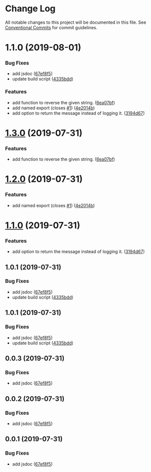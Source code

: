 # Change Log

All notable changes to this project will be documented in this file.
See [Conventional Commits](https://conventionalcommits.org) for commit guidelines.

# 1.1.0 (2019-08-01)


### Bug Fixes

* add jsdoc ([67ef8f5](https://github.com/Pavel910/lerna-monorepo/commit/67ef8f5))
* update build script ([4335bdd](https://github.com/Pavel910/lerna-monorepo/commit/4335bdd))


### Features

* add function to reverse the given string. ([6ea07bf](https://github.com/Pavel910/lerna-monorepo/commit/6ea07bf))
* add named export (closes [#1](https://github.com/Pavel910/lerna-monorepo/issues/1)) ([4e2014b](https://github.com/Pavel910/lerna-monorepo/commit/4e2014b))
* add option to return the message instead of logging it. ([3194d67](https://github.com/Pavel910/lerna-monorepo/commit/3194d67))





# [1.3.0](https://github.com/Pavel910/lerna-monorepo/compare/@webiny/cli@1.2.0...@webiny/cli@1.3.0) (2019-07-31)


### Features

* add function to reverse the given string. ([6ea07bf](https://github.com/Pavel910/lerna-monorepo/commit/6ea07bf))





# [1.2.0](https://github.com/Pavel910/lerna-monorepo/compare/@webiny/cli@1.1.0...@webiny/cli@1.2.0) (2019-07-31)


### Features

* add named export (closes [#1](https://github.com/Pavel910/lerna-monorepo/issues/1)) ([4e2014b](https://github.com/Pavel910/lerna-monorepo/commit/4e2014b))





# [1.1.0](https://github.com/Pavel910/lerna-monorepo/compare/@webiny/cli@1.0.1...@webiny/cli@1.1.0) (2019-07-31)


### Features

* add option to return the message instead of logging it. ([3194d67](https://github.com/Pavel910/lerna-monorepo/commit/3194d67))





## 1.0.1 (2019-07-31)


### Bug Fixes

* add jsdoc ([67ef8f5](https://github.com/Pavel910/lerna-monorepo/commit/67ef8f5))
* update build script ([4335bdd](https://github.com/Pavel910/lerna-monorepo/commit/4335bdd))





## 1.0.1 (2019-07-31)


### Bug Fixes

* add jsdoc ([67ef8f5](https://github.com/Pavel910/lerna-monorepo/commit/67ef8f5))
* update build script ([4335bdd](https://github.com/Pavel910/lerna-monorepo/commit/4335bdd))





## 0.0.3 (2019-07-31)


### Bug Fixes

* add jsdoc ([67ef8f5](https://github.com/Pavel910/lerna-monorepo/commit/67ef8f5))





## 0.0.2 (2019-07-31)


### Bug Fixes

* add jsdoc ([67ef8f5](https://github.com/Pavel910/lerna-monorepo/commit/67ef8f5))





## 0.0.1 (2019-07-31)


### Bug Fixes

* add jsdoc ([67ef8f5](https://github.com/Pavel910/lerna-monorepo/commit/67ef8f5))
